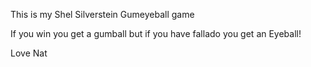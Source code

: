 This is my Shel Silverstein Gumeyeball game

If you win you get a gumball
but if you have fallado you get an Eyeball!

Love
Nat
